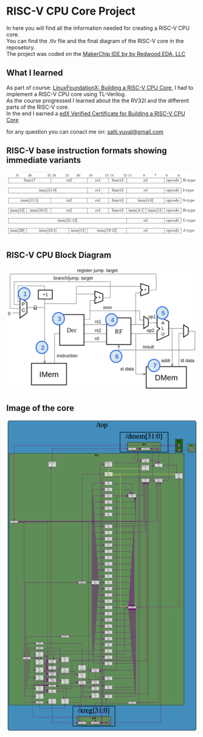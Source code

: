 # RISC-V CPU Core Project

In here you will find all the information needed for creating a RISC-V CPU core.  
You can find the .tlv file and the final diagram of the RISC-V core in the reposetory.  
The project was coded on the [MakerChip IDE by by Redwood EDA, LLC](https://www.makerchip.com)

## What I learned
As part of course: [LinuxFoundationX: Building a RISC-V CPU Core](https://www.edx.org/learn/design/the-linux-foundation-building-a-risc-v-cpu-core?index=product&queryId=3bb6d06bc63ec3feadaba0c9b3e1fe3d&position=1&correlationId=8718e6dc-c2fc-477f-babd-8de18aefee40), I had to implement a RISC-V CPU core using TL-Verilog.  
As the course progressed I learned about the the RV32I and the different parts of the RISC-V core.  
In the end  I earned a [edX Verified Certificate for Building a RISC-V CPU Core](https://courses.edx.org/certificates/ad8311aeeadc438b9bdb23eab312ad3e)

for any question you can conact me on: salti.yuval@gmail.com

## RISC-V base instruction formats showing immediate variants

![alt text](<Images/RISC-V base instruction formats showing immediate variants.png>)

## RISC-V CPU Block Diagram

![alt text](<Images/RISC-V CPU Block Diagram.png>)

## Image of the core

![alt text](<Images/RISCV - project.png>)
